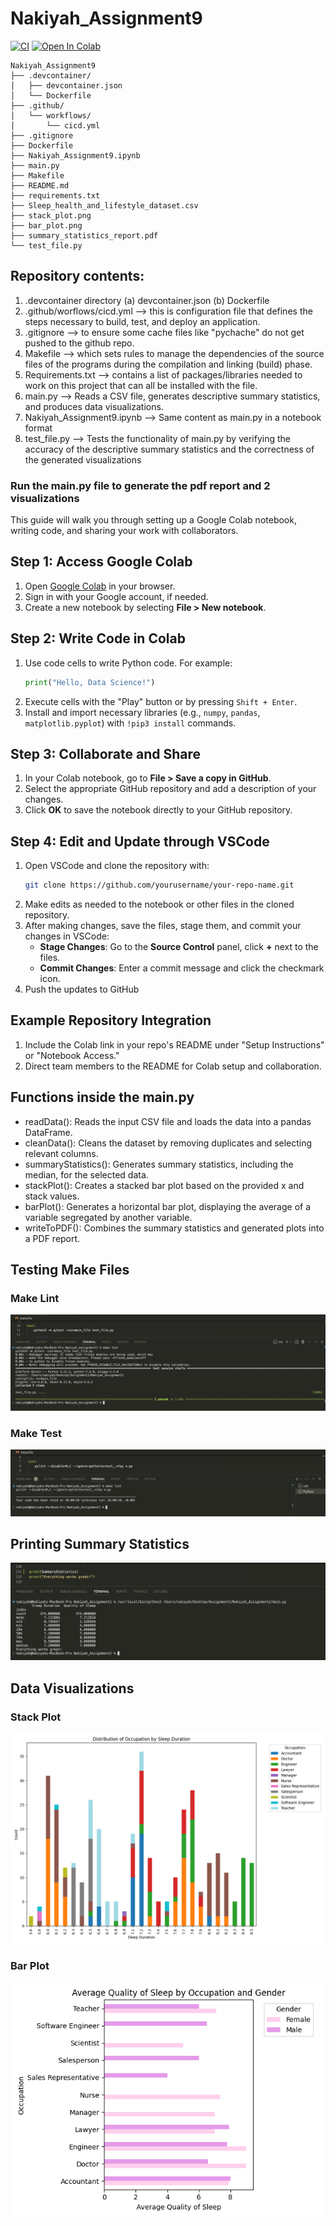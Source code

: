 # Nakiyah_Assignment9

[![CI](https://github.com/Nakiyah24/Nakiyah_Assignment9/actions/workflows/cicd.yml/badge.svg)](https://github.com/Nakiyah24/Nakiyah_Assignment9/actions/workflows/cicd.yml)
<a href="https://colab.research.google.com/github/Nakiyah24/Nakiyah_Assignment9/blob/main/Nakiyah_Assignment9.ipynb" target="_parent"><img src="https://colab.research.google.com/assets/colab-badge.svg" alt="Open In Colab"/></a>

```
Nakiyah_Assignment9
├── .devcontainer/
│   ├── devcontainer.json
│   └── Dockerfile
├── .github/
│   └── workflows/
│       └── cicd.yml
├── .gitignore
├── Dockerfile
├── Nakiyah_Assignment9.ipynb
├── main.py
├── Makefile
├── README.md
├── requirements.txt
├── Sleep_health_and_lifestyle_dataset.csv
├── stack_plot.png
├── bar_plot.png
├── summary_statistics_report.pdf
└── test_file.py
```

## Repository contents:
1. .devcontainer directory (a) devcontainer.json (b) Dockerfile
2. .github/worflows/cicd.yml --> this is configuration file that defines the steps necessary to build, test, and deploy an application.
3. .gitignore --> to ensure some cache files like "pychache" do not get pushed to the github repo.
4. Makefile --> which sets rules to manage the dependencies of the source files of the programs during the compilation and linking (build) phase.
5. Requirements.txt --> contains a list of packages/libraries needed to work on this project that can all be installed with the file.
6. main.py --> Reads a CSV file, generates descriptive summary statistics, and produces data visualizations.
7. Nakiyah_Assignment9.ipynb --> Same content as main.py in a notebook format
7. test_file.py --> Tests the functionality of main.py by verifying the accuracy of the descriptive summary statistics and the correctness of the generated visualizations
### Run the main.py file to generate the pdf report and 2 visualizations

This guide will walk you through setting up a Google Colab notebook, writing code, and sharing your work with collaborators.

## Step 1: Access Google Colab
1. Open [Google Colab](https://colab.research.google.com) in your browser.
2. Sign in with your Google account, if needed.
3. Create a new notebook by selecting **File > New notebook**.


## Step 2: Write Code in Colab
1. Use code cells to write Python code. For example:
   ```python
   print("Hello, Data Science!")
   ```
2. Execute cells with the "Play" button or by pressing `Shift + Enter`.
3. Install and import necessary libraries (e.g., `numpy`, `pandas`, `matplotlib.pyplot`) with `!pip3 install` commands.


## Step 3: Collaborate and Share
1. In your Colab notebook, go to **File > Save a copy in GitHub**.
2. Select the appropriate GitHub repository and add a description of your changes.
3. Click **OK** to save the notebook directly to your GitHub repository.


## Step 4: Edit and Update through VSCode
1. Open VSCode and clone the repository with:
   ```bash
   git clone https://github.com/yourusername/your-repo-name.git
   ```
2. Make edits as needed to the notebook or other files in the cloned repository.
3. After making changes, save the files, stage them, and commit your changes in VSCode:
   - **Stage Changes**: Go to the **Source Control** panel, click **+** next to the files.
   - **Commit Changes**: Enter a commit message and click the checkmark icon.
4. Push the updates to GitHub


## Example Repository Integration
1. Include the Colab link in your repo's README under "Setup Instructions" or "Notebook Access."
2. Direct team members to the README for Colab setup and collaboration.


## Functions inside the main.py
- readData(): Reads the input CSV file and loads the data into a pandas DataFrame.
- cleanData(): Cleans the dataset by removing duplicates and selecting relevant columns.
- summaryStatistics(): Generates summary statistics, including the median, for the selected data.
- stackPlot(): Creates a stacked bar plot based on the provided x and stack values.
- barPlot(): Generates a horizontal bar plot, displaying the average of a variable segregated by another variable.
- writeToPDF(): Combines the summary statistics and generated plots into a PDF report.


## Testing Make Files
### Make Lint
![Make Lint](misc/MakeLint.png)

### Make Test
![Make Test](misc/MakeTest.png)


## Printing Summary Statistics
![Summary Statistics](misc/SummaryStats.png)


## Data Visualizations
### Stack Plot
![Stack Graph](misc/StackPlotGraph.png)

### Bar Plot
![Bar Graph](misc/BarPlotGraph.png)